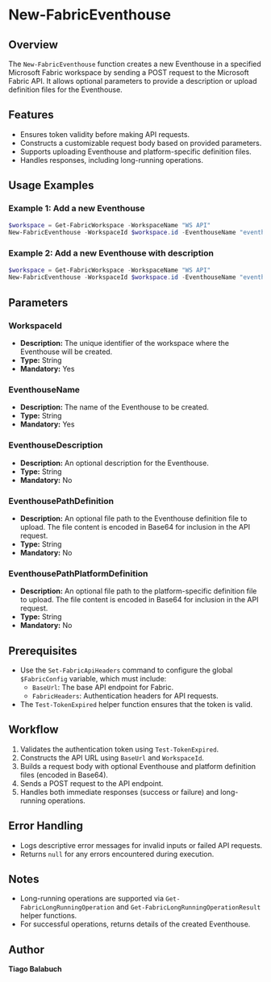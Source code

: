 # New-FabricEventhouse

## Overview

The `New-FabricEventhouse` function creates a new Eventhouse in a specified Microsoft Fabric workspace by sending a POST request to the Microsoft Fabric API. It allows optional parameters to provide a description or upload definition files for the Eventhouse.

## Features

- Ensures token validity before making API requests.
- Constructs a customizable request body based on provided parameters.
- Supports uploading Eventhouse and platform-specific definition files.
- Handles responses, including long-running operations.

## Usage Examples

### Example 1: Add a new Eventhouse

```powershell
$workspace = Get-FabricWorkspace -WorkspaceName "WS API"
New-FabricEventhouse -WorkspaceId $workspace.id -EventhouseName "eventhouse-12345"
```

### Example 2: Add a new Eventhouse with description

```powershell
$workspace = Get-FabricWorkspace -WorkspaceName "WS API"
New-FabricEventhouse -WorkspaceId $workspace.id -EventhouseName "eventhouse-67890" -EventhouseDescription "EH Events" 
```

## Parameters

### WorkspaceId

- **Description:** The unique identifier of the workspace where the Eventhouse will be created.
- **Type:** String
- **Mandatory:** Yes

### EventhouseName

- **Description:** The name of the Eventhouse to be created.
- **Type:** String
- **Mandatory:** Yes

### EventhouseDescription

- **Description:** An optional description for the Eventhouse.
- **Type:** String
- **Mandatory:** No

### EventhousePathDefinition

- **Description:** An optional file path to the Eventhouse definition file to upload. The file content is encoded in Base64 for inclusion in the API request.
- **Type:** String
- **Mandatory:** No

### EventhousePathPlatformDefinition

- **Description:** An optional file path to the platform-specific definition file to upload. The file content is encoded in Base64 for inclusion in the API request.
- **Type:** String
- **Mandatory:** No

## Prerequisites

- Use the `Set-FabricApiHeaders` command to configure the global `$FabricConfig` variable, which must include:
  - `BaseUrl`: The base API endpoint for Fabric.
  - `FabricHeaders`: Authentication headers for API requests.
- The `Test-TokenExpired` helper function ensures that the token is valid.

## Workflow

1. Validates the authentication token using `Test-TokenExpired`.
2. Constructs the API URL using `BaseUrl` and `WorkspaceId`.
3. Builds a request body with optional Eventhouse and platform definition files (encoded in Base64).
4. Sends a POST request to the API endpoint.
5. Handles both immediate responses (success or failure) and long-running operations.

## Error Handling

- Logs descriptive error messages for invalid inputs or failed API requests.
- Returns `null` for any errors encountered during execution.

## Notes

- Long-running operations are supported via `Get-FabricLongRunningOperation` and `Get-FabricLongRunningOperationResult` helper functions.
- For successful operations, returns details of the created Eventhouse.

## Author

**Tiago Balabuch**  
